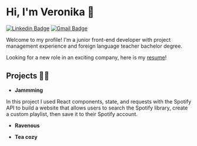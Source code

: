 # Hi, I'm Veronika 👋 
[![Linkedin Badge](https://img.shields.io/badge/-vshakun-blue?style=flat&logo=Linkedin&logoColor=white&link=https://www.linkedin.com/in/veronika-shakun-5223701b0/)](https://www.linkedin.com/in/veronika-shakun-5223701b0/)
[![Gmail Badge](https://img.shields.io/badge/-veronika.shakun-c14438?style=flat&logo=Gmail&logoColor=white&link=mailto:veronika.shakun@gmail.com)](mailto:veronika.shakun@gmail.com)

Welcome to my profile! I'm a junior front-end developer with project management experience and foreign language teacher bachelor degree. 

Looking for a new role in an exciting company, here is my [resume](https://www.linkedin.com/in/veronika-shakun-5223701b0/)!

## Projects :woman_technologist:

- **Jammming**

In this project I used React components, state, and requests with the Spotify API to build a website that allows users to search the Spotify library, create a custom playlist, then save it to their Spotify account.

- **Ravenous**

- **Tea cozy**
